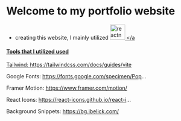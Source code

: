 # Welcome to my portfolio website
- creating this website, I mainly utilized <a href="https://reactnative.dev/" target="_blank" rel="noreferrer"> <img src="https://reactnative.dev/img/header_logo.svg" alt="reactnative" width="40" height="40"/> </a
#### Tools that I utilized used
Tailwind: https://tailwindcss.com/docs/guides/vite

Google Fonts: https://fonts.google.com/specimen/Pop...

Framer Motion: https://www.framer.com/motion/

React Icons: https://react-icons.github.io/react-i...

Background Snippets: https://bg.ibelick.com/